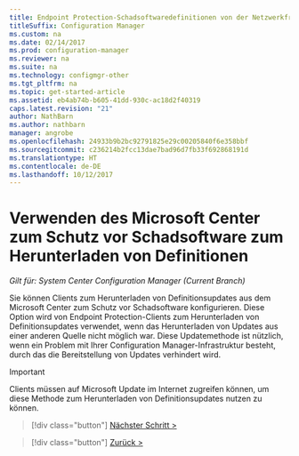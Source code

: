 ```yaml
---
title: Endpoint Protection-Schadsoftwaredefinitionen von der Netzwerkfreigabe
titleSuffix: Configuration Manager
ms.custom: na
ms.date: 02/14/2017
ms.prod: configuration-manager
ms.reviewer: na
ms.suite: na
ms.technology: configmgr-other
ms.tgt_pltfrm: na
ms.topic: get-started-article
ms.assetid: eb4ab74b-b605-41dd-930c-ac18d2f40319
caps.latest.revision: "21"
author: NathBarn
ms.author: nathbarn
manager: angrobe
ms.openlocfilehash: 24933b9b2bc92791825e29c00205840f6e358bbf
ms.sourcegitcommit: c236214b2fcc13dae7bad96d7fb33f692868191d
ms.translationtype: HT
ms.contentlocale: de-DE
ms.lasthandoff: 10/12/2017
---
```

# <a name="using-the-microsoft-malware-protection-center-to-download-definitions"></a>Verwenden des Microsoft Center zum Schutz vor Schadsoftware zum Herunterladen von Definitionen

*Gilt für: System Center Configuration Manager (Current Branch)*

 Sie können Clients zum Herunterladen von Definitionsupdates aus dem Microsoft Center zum Schutz vor Schadsoftware konfigurieren. Diese Option wird von Endpoint Protection-Clients zum Herunterladen von Definitionsupdates verwendet, wenn das Herunterladen von Updates aus einer anderen Quelle nicht möglich war. Diese Updatemethode ist nützlich, wenn ein Problem mit Ihrer Configuration Manager-Infrastruktur besteht, durch das die Bereitstellung von Updates verhindert wird.

> [!IMPORTANT]
>  Clients müssen auf Microsoft Update im Internet zugreifen können, um diese Methode zum Herunterladen von Definitionsupdates nutzen zu können.


> [!div class="button"]
[Nächster Schritt >](endpoint-antimalware-policies.md)

> [!div class="button"]
[Zurück >](endpoint-configure-alerts.md)
